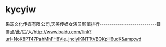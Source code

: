 # kycyiw
果冻文化传媒有限公司,天美传媒女演员颜值排行----------------------------🟥🟥点/此/进/入/http://www.baidu.com/link?url=NoK8PT47PahMhFH8Vie_jnciyIKNTTtVBQKpill6udK&amp;wd
